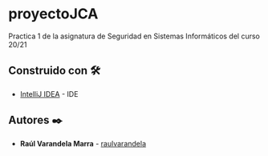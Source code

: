 # proyectoJCA
Practica 1 de la asignatura de Seguridad en Sistemas Informáticos del curso 20/21


## Construido con :hammer_and_wrench:

* [IntelliJ IDEA](https://www.jetbrains.com/es-es/idea/) - IDE

## Autores :black_nib:

* **Raúl Varandela Marra** -  [raulvarandela](https://github.com/raulvarandela)
